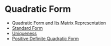 # Quadratic Form

- [Quadratic Form and Its Matrix Representation](Chapter5/Quadratic%20Form%20and%20Its%20Matrix%20Representation.md)
- [Standard Form](Chapter5/Standard%20Form.md)
- [Uniqueness](Chapter5/Uniqueness.md)
- [Positive Definite Quadratic Form](Chapter5/Positive%20Definite%20Quadratic%20Form.md)